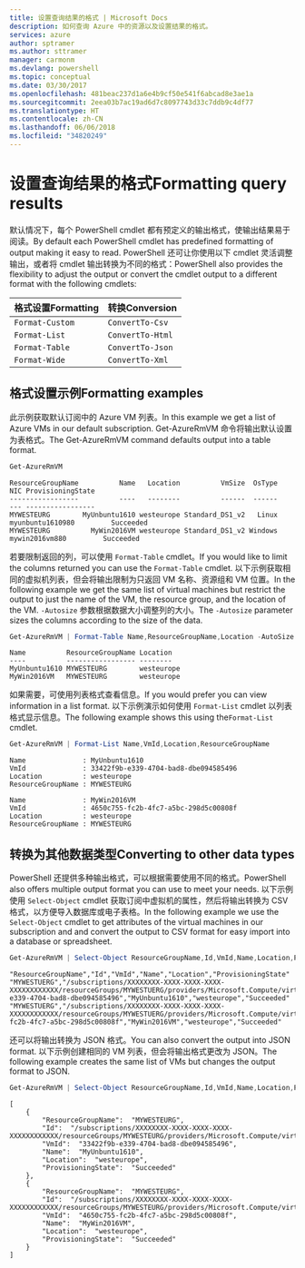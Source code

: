 ```yaml
---
title: 设置查询结果的格式 | Microsoft Docs
description: 如何查询 Azure 中的资源以及设置结果的格式。
services: azure
author: sptramer
ms.author: sttramer
manager: carmonm
ms.devlang: powershell
ms.topic: conceptual
ms.date: 03/30/2017
ms.openlocfilehash: 481beac237d1a6e4b9cf50e541f6abcad8e3ae1a
ms.sourcegitcommit: 2eea03b7ac19ad6d7c8097743d33c7ddb9c4df77
ms.translationtype: HT
ms.contentlocale: zh-CN
ms.lasthandoff: 06/06/2018
ms.locfileid: "34820249"
---
```

# <a name="formatting-query-results"></a><span data-ttu-id="1004c-103">设置查询结果的格式</span><span class="sxs-lookup"><span data-stu-id="1004c-103">Formatting query results</span></span>

<span data-ttu-id="1004c-104">默认情况下，每个 PowerShell cmdlet 都有预定义的输出格式，使输出结果易于阅读。</span><span class="sxs-lookup"><span data-stu-id="1004c-104">By default each PowerShell cmdlet has predefined formatting of output making it easy to read.</span></span>  <span data-ttu-id="1004c-105">PowerShell 还可让你使用以下 cmdlet 灵活调整输出，或者将 cmdlet 输出转换为不同的格式：</span><span class="sxs-lookup"><span data-stu-id="1004c-105">PowerShell also provides the flexibility to adjust the output or convert the cmdlet output to a different format with the following cmdlets:</span></span>

| <span data-ttu-id="1004c-106">格式设置</span><span class="sxs-lookup"><span data-stu-id="1004c-106">Formatting</span></span>      | <span data-ttu-id="1004c-107">转换</span><span class="sxs-lookup"><span data-stu-id="1004c-107">Conversion</span></span>       |
|-----------------|------------------|
| `Format-Custom` | `ConvertTo-Csv`  |
| `Format-List`   | `ConvertTo-Html` |
| `Format-Table`  | `ConvertTo-Json` |
| `Format-Wide`   | `ConvertTo-Xml`  |

## <a name="formatting-examples"></a><span data-ttu-id="1004c-108">格式设置示例</span><span class="sxs-lookup"><span data-stu-id="1004c-108">Formatting examples</span></span>

<span data-ttu-id="1004c-109">此示例获取默认订阅中的 Azure VM 列表。</span><span class="sxs-lookup"><span data-stu-id="1004c-109">In this example we get a list of Azure VMs in our default subscription.</span></span>  <span data-ttu-id="1004c-110">Get-AzureRmVM 命令将输出默认设置为表格式。</span><span class="sxs-lookup"><span data-stu-id="1004c-110">The Get-AzureRmVM command defaults output into a table format.</span></span>

```powershell
Get-AzureRmVM
```

```
ResourceGroupName          Name   Location          VmSize  OsType              NIC ProvisioningState
-----------------          ----   --------          ------  ------              --- -----------------
MYWESTEURG        MyUnbuntu1610 westeurope Standard_DS1_v2   Linux myunbuntu1610980         Succeeded
MYWESTEURG          MyWin2016VM westeurope Standard_DS1_v2 Windows   mywin2016vm880         Succeeded
```

<span data-ttu-id="1004c-111">若要限制返回的列，可以使用 `Format-Table` cmdlet。</span><span class="sxs-lookup"><span data-stu-id="1004c-111">If you would like to limit the columns returned you can use the `Format-Table` cmdlet.</span></span> <span data-ttu-id="1004c-112">以下示例获取相同的虚拟机列表，但会将输出限制为只返回 VM 名称、资源组和 VM 位置。</span><span class="sxs-lookup"><span data-stu-id="1004c-112">In the following example we get the same list of virtual machines but restrict the output to just the name of the VM, the resource group, and the location of the VM.</span></span>  <span data-ttu-id="1004c-113">`-Autosize` 参数根据数据大小调整列的大小。</span><span class="sxs-lookup"><span data-stu-id="1004c-113">The `-Autosize` parameter sizes the columns according to the size of the data.</span></span>

```powershell
Get-AzureRmVM | Format-Table Name,ResourceGroupName,Location -AutoSize
```

```
Name          ResourceGroupName Location
----          ----------------- --------
MyUnbuntu1610 MYWESTEURG        westeurope
MyWin2016VM   MYWESTEURG        westeurope
```

<span data-ttu-id="1004c-114">如果需要，可使用列表格式查看信息。</span><span class="sxs-lookup"><span data-stu-id="1004c-114">If you would prefer you can view information in a list format.</span></span> <span data-ttu-id="1004c-115">以下示例演示如何使用 `Format-List` cmdlet 以列表格式显示信息。</span><span class="sxs-lookup"><span data-stu-id="1004c-115">The following example shows this using the`Format-List` cmdlet.</span></span>

```powershell
Get-AzureRmVM | Format-List Name,VmId,Location,ResourceGroupName
```

```
Name              : MyUnbuntu1610
VmId              : 33422f9b-e339-4704-bad8-dbe094585496
Location          : westeurope
ResourceGroupName : MYWESTEURG

Name              : MyWin2016VM
VmId              : 4650c755-fc2b-4fc7-a5bc-298d5c00808f
Location          : westeurope
ResourceGroupName : MYWESTEURG
```

## <a name="converting-to-other-data-types"></a><span data-ttu-id="1004c-116">转换为其他数据类型</span><span class="sxs-lookup"><span data-stu-id="1004c-116">Converting to other data types</span></span>

<span data-ttu-id="1004c-117">PowerShell 还提供多种输出格式，可以根据需要使用不同的格式。</span><span class="sxs-lookup"><span data-stu-id="1004c-117">PowerShell also offers multiple output format you can use to meet your needs.</span></span>  <span data-ttu-id="1004c-118">以下示例使用 `Select-Object` cmdlet 获取订阅中虚拟机的属性，然后将输出转换为 CSV 格式，以方便导入数据库或电子表格。</span><span class="sxs-lookup"><span data-stu-id="1004c-118">In the following example we use the `Select-Object` cmdlet to get attributes of the virtual machines in our subscription and and convert the output to CSV format for easy import into a database or spreadsheet.</span></span>

```powershell
Get-AzureRmVM | Select-Object ResourceGroupName,Id,VmId,Name,Location,ProvisioningState | ConvertTo-Csv -NoTypeInformation
```

```
"ResourceGroupName","Id","VmId","Name","Location","ProvisioningState"
"MYWESTUERG","/subscriptions/XXXXXXXX-XXXX-XXXX-XXXX-XXXXXXXXXXXX/resourceGroups/MYWESTUERG/providers/Microsoft.Compute/virtualMachines/MyUnbuntu1610","33422f9b-e339-4704-bad8-dbe094585496","MyUnbuntu1610","westeurope","Succeeded"
"MYWESTUERG","/subscriptions/XXXXXXXX-XXXX-XXXX-XXXX-XXXXXXXXXXXX/resourceGroups/MYWESTUERG/providers/Microsoft.Compute/virtualMachines/MyWin2016VM","4650c755-fc2b-4fc7-a5bc-298d5c00808f","MyWin2016VM","westeurope","Succeeded"
```

<span data-ttu-id="1004c-119">还可以将输出转换为 JSON 格式。</span><span class="sxs-lookup"><span data-stu-id="1004c-119">You can also convert the output into JSON format.</span></span>  <span data-ttu-id="1004c-120">以下示例创建相同的 VM 列表，但会将输出格式更改为 JSON。</span><span class="sxs-lookup"><span data-stu-id="1004c-120">The following example creates the same list of VMs but changes the output format to JSON.</span></span>

```powershell
Get-AzureRmVM | Select-Object ResourceGroupName,Id,VmId,Name,Location,ProvisioningState | ConvertTo-Json
```

```
[
    {
        "ResourceGroupName":  "MYWESTEURG",
        "Id":  "/subscriptions/XXXXXXXX-XXXX-XXXX-XXXX-XXXXXXXXXXXX/resourceGroups/MYWESTEURG/providers/Microsoft.Compute/virtualMachines/MyUnbuntu1610",
        "VmId":  "33422f9b-e339-4704-bad8-dbe094585496",
        "Name":  "MyUnbuntu1610",
        "Location":  "westeurope",
        "ProvisioningState":  "Succeeded"
    },
    {
        "ResourceGroupName":  "MYWESTEURG",
        "Id":  "/subscriptions/XXXXXXXX-XXXX-XXXX-XXXX-XXXXXXXXXXXX/resourceGroups/MYWESTEURG/providers/Microsoft.Compute/virtualMachines/MyWin2016VM",
        "VmId":  "4650c755-fc2b-4fc7-a5bc-298d5c00808f",
        "Name":  "MyWin2016VM",
        "Location":  "westeurope",
        "ProvisioningState":  "Succeeded"
    }
]
```
